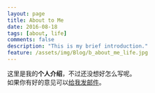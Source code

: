 ```yaml
---
layout: page
title: About to Me
date: 2016-08-18
tags: [about, life]
comments: false
description: "This is my brief introduction."
feature: /assets/img/Blog/b_about_me_life.jpg
---
```


这里是我的**个人介绍**，不过还没想好怎么写呢。<br>如果你有好的意见可以<a href="Mailto:Zhong_CW@foxmail.com?CC=test@foxmail.com&BCC=test@foxmail.com&Subject=Hello&Body=我有建议">给我发邮件</a>。